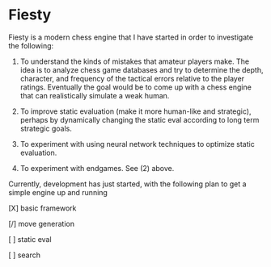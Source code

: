 Fiesty
======

Fiesty is a modern chess engine that I have started in order to investigate the following:

1) To understand the kinds of mistakes that amateur players make.  The idea is to analyze chess game databases and try to determine the depth, character, and frequency of the tactical errors relative to the player ratings.  Eventually the goal would be to come up with a chess engine that can realistically simulate a weak human.

2) To improve static evaluation (make it more human-like and strategic), perhaps by dynamically changing the static eval according to long term strategic goals.

3) To experiment with using neural network techniques to optimize static evaluation.

4) To experiment with endgames. See (2) above.

Currently, development has just started, with the following plan to get a simple engine up and running

[X] basic framework

[/] move generation

[ ] static eval

[ ] search

